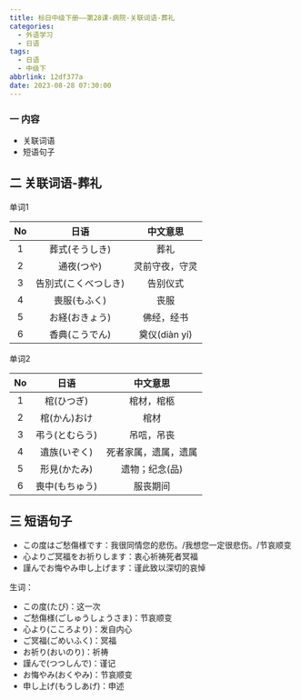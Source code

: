 ```yaml
---
title: 标日中级下册——第28课-病院-关联词语-葬礼
categories:
  - 外语学习
  - 日语
tags:
  - 日语
  - 中级下
abbrlink: 12df377a
date: 2023-08-28 07:30:00
---
```

### 一 内容

* 关联词语
* 短语句子

<!--more-->

## 二 关联词语-葬礼

单词1

|  No  |         日语         |    中文意思    |
| :--: | :------------------: | :------------: |
|  1   |    葬式(そうしき)    |      葬礼      |
|  2   |      通夜(つや)      | 灵前守夜，守灵 |
|  3   | 告別式(こくべつしき) |    告别仪式    |
|  4   |     喪服(もふく)     |      丧服      |
|  5   |    お経(おきょう)    |   佛经，经书   |
|  6   |    香典(こうでん)    | 奠仪(diàn yí)  |

单词2

|  No  |      日语      |       中文意思       |
| :--: | :------------: | :------------------: |
|  1   |   棺(ひつぎ)   |      棺材，棺柩      |
|  2   |  棺(かん)おけ  |         棺材         |
|  3   | 弔う(とむらう) |      吊唁，吊丧      |
|  4   |  遺族(いぞく)  | 死者家属，遗属，遗属 |
|  5   |  形見(かたみ)  |    遗物；纪念(品)    |
|  6   | 喪中(もちゅう) |       服丧期间       |

## 三 短语句子

* この度はご愁傷様です：我很同情您的悲伤。/我想您一定很悲伤。/节哀顺变
* 心よりご冥福をお祈りします：衷心祈祷死者冥福
* 謹んでお悔やみ申し上げます：谨此致以深切的哀悼

生词：

* この度(たび)：这一次
* ご愁傷様(ごしゅうしょうさま)：节哀顺变
* 心より(こころより)：发自内心
* ご冥福(ごめいふく)：冥福
* お祈り(おいのり)：祈祷
* 謹んで(つつしんで)：谨记
* お悔やみ(おくやみ)：节哀顺变
* 申し上げ(もうしあげ)：申述